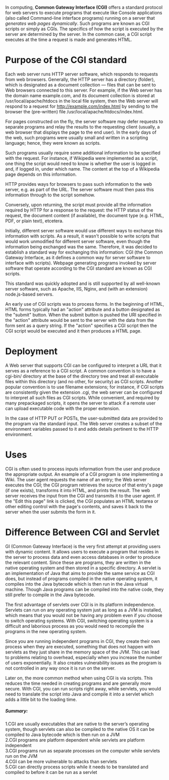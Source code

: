 In computing, __Common Gateway Interface (CGI)__ offers a standard protocol for web servers to execute programs that execute like Console applications (also called Command-line interface programs) running on a server that *generates web pages dynamically*. Such programs are known as CGI scripts or simply as CGIs. The specifics of how the script is executed by the server are determined by the server. In the common case, a CGI script executes at the time a request is made and generates HTML.

# Purpose of the CGI standard

Each web server runs HTTP server software, which responds to requests from web browsers. Generally, the HTTP server has a directory (folder), which is designated as a document collection — files that can be sent to Web browsers connected to this server. For example, if the Web server has the domain name example.com, and its document collection is stored at /usr/local/apache/htdocs in the local file system, then the Web server will respond to a request for http://example.com/index.html by sending to the browser the (pre-written) file /usr/local/apache/htdocs/index.html.

For pages constructed on the fly, the server software may defer requests to separate programs and relay the results to the requesting client (usually, a web browser that displays the page to the end user). In the early days of the web, such programs were usually small and written in a scripting language; hence, they were known as scripts.

Such programs usually require some additional information to be specified with the request. For instance, if Wikipedia were implemented as a script, one thing the script would need to know is whether the user is logged in and, if logged in, under which name. The content at the top of a Wikipedia page depends on this information.

HTTP provides ways for browsers to pass such information to the web server, e.g. as part of the URL. The server software must then pass this information through to the script somehow.

Conversely, upon returning, the script must provide all the information required by HTTP for a response to the request: the HTTP status of the request, the document content (if available), the document type (e.g. HTML, PDF, or plain text), etcetera.

Initially, different server software would use different ways to exchange this information with scripts. As a result, it wasn't possible to write scripts that would work unmodified for different server software, even though the information being exchanged was the same. Therefore, it was decided to establish a standard way for exchanging this information: CGI (the Common Gateway Interface, as it defines a common way for server software to interface with scripts). Webpage generating programs invoked by server software that operate according to the CGI standard are known as CGI scripts.

This standard was quickly adopted and is still supported by all well-known server software, such as Apache, IIS, Nginx, and (with an extension) node.js-based servers.

An early use of CGI scripts was to process forms. In the beginning of HTML, HTML forms typically had an "action" attribute and a button designated as the "submit" button. When the submit button is pushed the URI specified in the "action" attribute would be sent to the server with the data from the form sent as a query string. If the "action" specifies a CGI script then the CGI script would be executed and it then produces a HTML page.

# Deployment

A Web server that supports CGI can be configured to interpret a URL that it serves as a reference to a CGI script. A common convention is to have a cgi-bin/ directory at the base of the directory tree and treat all executable files within this directory (and no other, for security) as CGI scripts. Another popular convention is to use filename extensions; for instance, if CGI scripts are consistently given the extension .cgi, the web server can be configured to interpret all such files as CGI scripts. While convenient, and required by many prepackaged scripts, it opens the server to attack if a remote user can upload executable code with the proper extension.

In the case of HTTP PUT or POSTs, the user-submitted data are provided to the program via the standard input. The Web server creates a subset of the environment variables passed to it and adds details pertinent to the HTTP environment.

# Uses

CGI is often used to process inputs information from the user and produce the appropriate output. An example of a CGI program is one implementing a Wiki. The user agent requests the name of an entry; the Web server executes the CGI; the CGI program retrieves the source of that entry's page (if one exists), transforms it into HTML, and prints the result. The web server receives the input from the CGI and transmits it to the user agent. If the "Edit this page" link is clicked, the CGI populates an HTML textarea or other editing control with the page's contents, and saves it back to the server when the user submits the form in it.


# Difference Between CGI and Servlet

GI (Common Gateway Interface) is the very first attempt at providing users with dynamic content. It allows users to execute a program that resides in the server to process data and even access databases in order to produce the relevant content. Since these are programs, they are written in the native operating system and then stored in a specific directory. A servlet is an implementation of Java that aims to provide the same service as CGI does, but instead of programs compiled in the native operating system, it compiles into the Java bytecode which is then run in the Java virtual machine. Though Java programs can be compiled into the native code, they still prefer to compile in the Java bytecode.

The first advantage of servlets over CGI is in its platform independence. Servlets can run on any operating system just as long as a JVM is installed, which means that you would not be having any problem even if you choose to switch operating systems. With CGI, switching operating system is a difficult and laborious process as you would need to recompile the programs in the new operating system.

Since you are running independent programs in CGI, they create their own process when they are executed, something that does not happen with servlets as they just share in the memory space of the JVM. This can lead to problems relating to overhead, especially when you increase the number of users exponentially. It also creates vulnerability issues as the program is not controlled in any way once it is run on the server.


Later on, the more common method when using CGI is via scripts. This reduces the time needed in creating programs and are generally more secure. With CGI, you can run scripts right away, while servlets, you would need to translate the script into Java and compile it into a servlet which adds a little bit to the loading time.

##### Summary:
1.CGI are usually executables that are native to the server’s operating system, though servlets can also be compiled to the native OS it can be compiled to Java bytecode which is then run on a JVM  
2.CGI programs are platform dependent while servlets are platform independent  
3.CGI programs run as separate processes on the computer while servlets run on the JVM  
4.CGI can be more vulnerable to attacks than servlets  
5.CGI can directly process scripts while it needs to be translated and compiled to before it can be run as a servlet  














